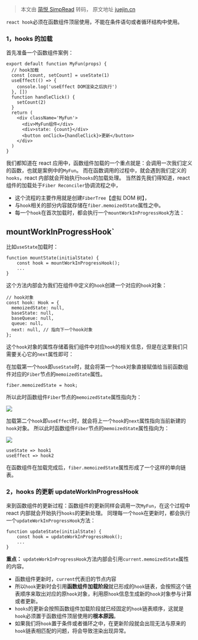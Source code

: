> 本文由 [简悦 SimpRead](http://ksria.com/simpread/) 转码， 原文地址 [juejin.cn](https://juejin.cn/post/7279325329118625853?searchId=2024011909074637716191FEDA6F0DC2CF)

`react hook`必须在函数组件顶层使用，不能在条件语句或者循环结构中使用。
### 1，hooks 的加载
首先准备一个函数组件案例：

```
export default function MyFun(props) {
  // hook加载
  const [count, setCount] = useState(1)
  useEffect(() => {
    console.log('useEffect DOM渲染之后执行')
  }, [])
  function handleClick() {
    setCount(2)
  }
  return (
    <div className='MyFun'>
      <div>MyFun组件</div>
      <div>state: {count}</div>
      <button onClick={handleClick}>更新</button>
    </div>
  )
}
```

我们都知道在 react 应用中，函数组件加载的一个重点就是：会调用一次我们定义的函数，也就是案例中的`MyFun`。
而在函数调用的过程中，就会遇到我们定义的`hooks`，react 内部就会开始执行`hooks`的加载处理。
当然首先我们得知道，react 组件的加载处于`Fiber Reconciler`协调流程之中，
- 这个流程的主要作用就是创建`FiberTree`【虚拟 DOM 树】，
- 与`hook`相关的部分内容就存储在`fiber.memoizedState`属性之中。
- 每一个`hook`在首次加载时，都会执行一个`mountWorkInProgressHook`方法：


## mountWorkInProgressHook`
比如`useState`加载时：
```
function mountState(initialState) {
    const hook = mountWorkInProgressHook();
    ...
}
```
这个方法内部会为我们在组件中定义的`hook`创建一个对应的`hook`对象：
```
// hook对象
const hook: Hook = {
  memoizedState: null,
  baseState: null,
  baseQueue: null,
  queue: null,
  next: null, // 指向下一个hook对象
};
```
这个`hook`对象的属性存储着我们组件中对应`hook`的相关信息，但是在这里我们只需要关心它的`next`属性即可：

在加载第一个`hook`即`useState`时，就会将第一个`hook`对象直接赋值给当前函数组件对应的`Fiber`节点的`memoizedState`属性。
```
fiber.memoizedState = hook;
```
所以此时函数组件`Fiber`节点的`memoizedState`属性指向为：

![](https://p6-juejin.byteimg.com/tos-cn-i-k3u1fbpfcp/f19ddad1625c4f2ca16e70228fe6b704~tplv-k3u1fbpfcp-jj-mark:3024:0:0:0:q75.awebp#?w=1229&h=190&s=15115&e=png&b=fdfdfd)

加载第二个`hook`即`useEffect`时，就会将上一个`hook`的`next`属性指向当前新建的`hook`对象。
所以此时函数组件`Fiber`节点的`memoizedState`属性指向为：

![](https://p3-juejin.byteimg.com/tos-cn-i-k3u1fbpfcp/d808cafeefb944109a6e63203cdaf440~tplv-k3u1fbpfcp-jj-mark:3024:0:0:0:q75.awebp#?w=1256&h=193&s=19037&e=png&b=fdfdfd)

```
useState => hook1
useEffect => hook2
```
在函数组件在加载完成后，`fiber.memoizedState`属性形成了一个这样的单向链表。

### 2，hooks 的更新 updateWorkInProgressHook
来到函数组件的更新过程：函数组件的更新同样会调用一次`MyFun`，在这个过程中 react 内部就会开始执行`hooks`的更新处理。
同理每一个`hook`在更新时，都会执行一个`updateWorkInProgressHook`方法：

```
function updateState(initialState) {
    const hook = updateWorkInProgressHook();
    ...
}
```

**重点：** `updateWorkInProgressHook`方法内部会引用`current.memoizedState`属性的内容。
- 函数组件更新时，`current`代表旧的节点内容
- 所以`hook`更新时会引用**函数组件加载阶段**就已形成的`hook`链表，会按照这个链表顺序来取出对应的原`hook`对象，利用原`hook`信息生成新的`hook`对象参与计算或者更新。
- `hooks`的更新会按照函数组件加载阶段就已经固定的`hook`链表顺序，这就是`hook`必须置于函数组件顶层使用的**根本原因**。
- 如果我们将`hook`置于条件或者循环之中，在更新阶段就会出现无法与原来的`hook`链表相匹配的问题，将会导致渲染出现异常。
